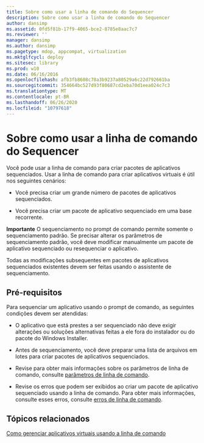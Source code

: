 ```yaml
---
title: Sobre como usar a linha de comando do Sequencer
description: Sobre como usar a linha de comando do Sequencer
author: dansimp
ms.assetid: 0fd5f81b-17f9-4065-bce2-8785e8aac7c7
ms.reviewer: ''
manager: dansimp
ms.author: dansimp
ms.pagetype: mdop, appcompat, virtualization
ms.mktglfcycl: deploy
ms.sitesec: library
ms.prod: w10
ms.date: 06/16/2016
ms.openlocfilehash: afb3fb8608c78a3b9237a80529a6c22d792661ba
ms.sourcegitcommit: 354664bc527d93f80687cd2eba70d1eea024c7c3
ms.translationtype: MT
ms.contentlocale: pt-BR
ms.lasthandoff: 06/26/2020
ms.locfileid: "10797618"
---
```

# Sobre como usar a linha de comando do Sequencer


Você pode usar a linha de comando para criar pacotes de aplicativos sequenciados. Usar a linha de comando para criar aplicativos virtuais é útil nos seguintes cenários:

-   Você precisa criar um grande número de pacotes de aplicativos sequenciados.

-   Você precisa criar um pacote de aplicativo sequenciado em uma base recorrente.

**Importante**  O sequenciamento no prompt de comando permite somente o sequenciamento padrão. Se precisar alterar os parâmetros de sequenciamento padrão, você deve modificar manualmente um pacote de aplicativo sequenciado ou resequenciar o aplicativo.

 

Todas as modificações subsequentes em pacotes de aplicativos sequenciados existentes devem ser feitas usando o assistente de sequenciamento.

## Pré-requisitos


Para sequenciar um aplicativo usando o prompt de comando, as seguintes condições devem ser atendidas:

-   O aplicativo que está prestes a ser sequenciado não deve exigir alterações ou soluções alternativas feitas a ele fora do instalador ou do pacote do Windows Installer.

-   Antes de sequenciamento, você deve preparar uma lista de arquivos em lotes para criar pacotes de aplicativos sequenciados.

-   Revise para obter mais informações sobre os parâmetros de linha de comando, consulte [parâmetros de linha de comando](command-line-parameters.md).

-   Revise os erros que podem ser exibidos ao criar um pacote de aplicativo sequenciado usando a linha de comando. Para obter mais informações, consulte esses erros, consulte [erros de linha de comando](command-line-errors.md).

## Tópicos relacionados


[Como gerenciar aplicativos virtuais usando a linha de comando](how-to-manage-virtual-applications-using-the-command-line.md)

 

 





